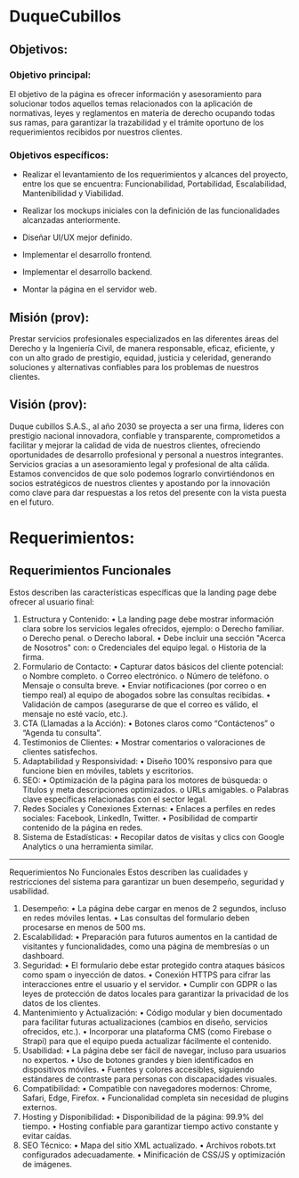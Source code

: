 # DuqueCubillos

## Objetivos:

### Objetivo principal:

El objetivo de la página es ofrecer información y asesoramiento para solucionar todos aquellos temas relacionados con la aplicación de normativas, leyes y reglamentos en materia de derecho ocupando todas sus  ramas, para garantizar la trazabilidad y el trámite oportuno de los requerimientos recibidos por nuestros clientes.

### Objetivos específicos:

- Realizar el levantamiento de los requerimientos y alcances del proyecto, entre los que se encuentra: Funcionabilidad, Portabilidad, Escalabilidad, Mantenibilidad y Viabilidad.

- Realizar los mockups iniciales con la definición de las funcionalidades alcanzadas anteriormente.

- Diseñar UI/UX mejor definido.

- Implementar el desarrollo frontend.

- Implementar el desarrollo backend.

- Montar la página en el servidor web.

## Misión (prov):

Prestar servicios profesionales especializados en las diferentes áreas del Derecho y la Ingeniería Civil, de manera responsable, eficaz, eficiente, y con un alto grado de prestigio, equidad, justicia y celeridad, generando soluciones y alternativas confiables para los problemas de nuestros clientes.


## Visión (prov):

Duque cubillos S.A.S., al año 2030 se proyecta a ser una firma,  lideres con prestigio nacional innovadora, confiable y transparente, comprometidos a facilitar y mejorar la calidad de vida de nuestros clientes, ofreciendo oportunidades de desarrollo profesional y personal a nuestros integrantes. Servicios gracias a un asesoramiento legal y profesional de alta cálida. Estamos convencidos de que solo podemos lograrlo convirtiéndonos en socios estratégicos de nuestros clientes y apostando por la innovación como clave para dar respuestas a los retos del presente con la vista puesta en el futuro.

# Requerimientos:

## Requerimientos Funcionales
Estos describen las características específicas que la landing page debe ofrecer al usuario final:
1. Estructura y Contenido:
•	La landing page debe mostrar información clara sobre los servicios legales ofrecidos, ejemplo:
o	Derecho familiar.
o	Derecho penal.
o	Derecho laboral.
•	Debe incluir una sección "Acerca de Nosotros" con:
o	Credenciales del equipo legal.
o	Historia de la firma.
2. Formulario de Contacto:
•	Capturar datos básicos del cliente potencial:
o	Nombre completo.
o	Correo electrónico.
o	Número de teléfono.
o	Mensaje o consulta breve.
•	Enviar notificaciones (por correo o en tiempo real) al equipo de abogados sobre las consultas recibidas.
•	Validación de campos (asegurarse de que el correo es válido, el mensaje no esté vacío, etc.).
3. CTA (Llamadas a la Acción):
•	Botones claros como “Contáctenos” o “Agenda tu consulta”.
4. Testimonios de Clientes:
•	Mostrar comentarios o valoraciones de clientes satisfechos.
6. Adaptabilidad y Responsividad:
•	Diseño 100% responsivo para que funcione bien en móviles, tablets y escritorios.
7. SEO:
•	Optimización de la página para los motores de búsqueda:
o	Títulos y meta descripciones optimizados.
o	URLs amigables.
o	Palabras clave específicas relacionadas con el sector legal.
8. Redes Sociales y Conexiones Externas:
•	Enlaces a perfiles en redes sociales: Facebook, LinkedIn, Twitter.
•	Posibilidad de compartir contenido de la página en redes.
9. Sistema de Estadísticas:
•	Recopilar datos de visitas y clics con Google Analytics o una herramienta similar.
________________________________________
Requerimientos No Funcionales
Estos describen las cualidades y restricciones del sistema para garantizar un buen desempeño, seguridad y usabilidad.
1. Desempeño:
•	La página debe cargar en menos de 2 segundos, incluso en redes móviles lentas.
•	Las consultas del formulario deben procesarse en menos de 500 ms.
2. Escalabilidad:
•	Preparación para futuros aumentos en la cantidad de visitantes y funcionalidades, como una página de membresías o un dashboard.
3. Seguridad:
•	El formulario debe estar protegido contra ataques básicos como spam o inyección de datos.
•	Conexión HTTPS para cifrar las interacciones entre el usuario y el servidor.
•	Cumplir con GDPR o las leyes de protección de datos locales para garantizar la privacidad de los datos de los clientes.
4. Mantenimiento y Actualización:
•	Código modular y bien documentado para facilitar futuras actualizaciones (cambios en diseño, servicios ofrecidos, etc.).
•	Incorporar una plataforma CMS (como Firebase o Strapi) para que el equipo pueda actualizar fácilmente el contenido.
5. Usabilidad:
•	La página debe ser fácil de navegar, incluso para usuarios no expertos.
•	Uso de botones grandes y bien identificados en dispositivos móviles.
•	Fuentes y colores accesibles, siguiendo estándares de contraste para personas con discapacidades visuales.
6. Compatibilidad:
•	Compatible con navegadores modernos: Chrome, Safari, Edge, Firefox.
•	Funcionalidad completa sin necesidad de plugins externos.
7. Hosting y Disponibilidad:
•	Disponibilidad de la página: 99.9% del tiempo.
•	Hosting confiable para garantizar tiempo activo constante y evitar caídas.
8. SEO Técnico:
•	Mapa del sitio XML actualizado.
•	Archivos robots.txt configurados adecuadamente.
•	Minificación de CSS/JS y optimización de imágenes.


